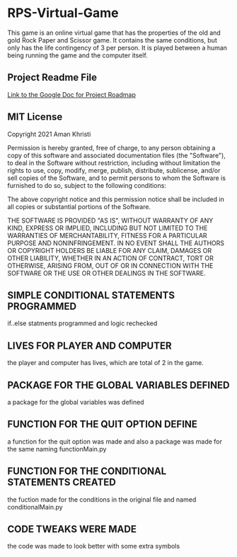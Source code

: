 # RPS-Virtual-Game
This game is an online virtual game that has the properties of the old and gold Rock Paper and Scissor game. It contains the same conditions, but only has the life contingency of 3 per person. It is played between a human being running the game and the computer itself.

## Project Readme File
[Link to the Google Doc for Project Roadmap](https://docs.google.com/document/d/1vRsNGvDDujrkf8rxMKWuESmuqRNteqwHfyryAWNB0SU/edit?usp=sharing)

## MIT License

Copyright 2021 Aman Khristi

Permission is hereby granted, free of charge, to any person obtaining a copy of this software and associated documentation files (the "Software"), to deal in the Software without restriction, including without limitation the rights to use, copy, modify, merge, publish, distribute, sublicense, and/or sell copies of the Software, and to permit persons to whom the Software is furnished to do so, subject to the following conditions:

The above copyright notice and this permission notice shall be included in all copies or substantial portions of the Software.

THE SOFTWARE IS PROVIDED "AS IS", WITHOUT WARRANTY OF ANY KIND, EXPRESS OR IMPLIED, INCLUDING BUT NOT LIMITED TO THE WARRANTIES OF MERCHANTABILITY, FITNESS FOR A PARTICULAR PURPOSE AND NONINFRINGEMENT. IN NO EVENT SHALL THE AUTHORS OR COPYRIGHT HOLDERS BE LIABLE FOR ANY CLAIM, DAMAGES OR OTHER LIABILITY, WHETHER IN AN ACTION OF CONTRACT, TORT OR OTHERWISE, ARISING FROM, OUT OF OR IN CONNECTION WITH THE SOFTWARE OR THE USE OR OTHER DEALINGS IN THE SOFTWARE.

## SIMPLE CONDITIONAL STATEMENTS PROGRAMMED
if..else statments programmed and logic rechecked

## LIVES FOR PLAYER AND COMPUTER
the player and computer has lives, which are total of 2 in the game.

## PACKAGE FOR THE GLOBAL VARIABLES DEFINED
a package for the global variables was defined

## FUNCTION FOR THE QUIT OPTION DEFINE
a function for the quit option was made and also a package was made for the same naming functionMain.py

## FUNCTION FOR THE CONDITIONAL STATEMENTS CREATED
the fuction made for the conditions in the original file and named conditionalMain.py

## CODE TWEAKS WERE MADE
the code was made to look better with some extra symbols
